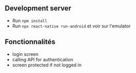 
## Development server
* Run `npm install`
* Run `npx react-native run-android` et voir sur l'emulator

## Fonctionnalités

* login screen
* calling API for authentication
* screen protected if not logged in
  
